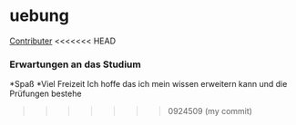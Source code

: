 # uebung
[Contributer](./contributer.md)
<<<<<<< HEAD


### Erwartungen an das Studium
*Spaß
*Viel Freizeit
Ich hoffe das ich mein wissen erweitern kann und die Prüfungen bestehe
>>>>>>> 0924509 (my commit)
